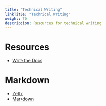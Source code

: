 ```yaml
---
title: "Technical Writing"
linkTitle: "Technical Writing"
weight: 70
description: Resources for technical writing
---
```


# Resources
* [Write the Docs](https://www.writethedocs.org/guide/)

# Markdown
* [Zettlr](https://www.zettlr.com/features)
* [Markdown](https://www.markdownguide.org/)
